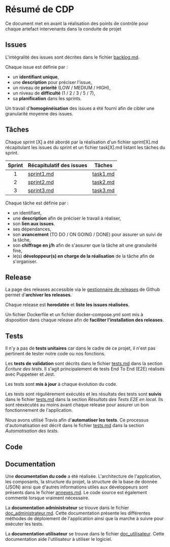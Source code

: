 # Résumé de CDP

Ce document met en avant la réalisation des points de contrôle pour chaque artefact intervenants dans la conduite de projet

## Issues

L'intégralité des issues sont décrites dans le fichier [backlog.md](https://github.com/maphdev/M2_CDP/blob/master/gestion/backlog.md).

Chaque issue est définie par :
- un __identifiant unique__,
- une __description__ pour préciser l'issue,
- un niveau de __priorité__ (LOW / MEDIUM / HIGH),
- un niveau de __difficulté__ (1 / 2 / 3 / 5 / 7),
- sa __planification__ dans les sprints.

Un travail d'__homogénéisation__ des issues a été fourni afin de cibler une granularité moyenne des issues.

## Tâches

Chaque sprint [X] a été abordé par la réalisation d'un fichier sprint[X].md récapitulant les issues du sprint et un fichier task[X].md listant les tâches du sprint.

| Sprint | Récapitulatif des issues | Tâches |
|:--:|:------------|:--------------------:|
| 1 | [sprint1.md](https://github.com/maphdev/M2_CDP/blob/master/gestion/sprint1.md) | [task1.md](https://github.com/maphdev/M2_CDP/blob/master/gestion/task1.md) |
| 2 | [sprint2.md](https://github.com/maphdev/M2_CDP/blob/master/gestion/sprint2.md) | [task2.md](https://github.com/maphdev/M2_CDP/blob/master/gestion/task2.md) |
| 3 | [sprint3.md](https://github.com/maphdev/M2_CDP/blob/master/gestion/sprint3.md) | [task3.md](https://github.com/maphdev/M2_CDP/blob/master/gestion/task3.md) |

Chaque tâche est définie par :
- un identifiant,
- une __description__ afin de préciser le travail à réaliser,
- son __lien aux issues__.
- ses dépendances,
- son __avancement__ (TO DO / ON GOING / DONE) pour assurer un suivi de la tâche,
- son __chiffrage en j/h__ afin de s'assurer que la tâche ait une granularité fine,
- le(s) __développeur(s) en charge de la réalisation__ de la tâche afin de s'organiser.

## Release

La page des releases accessible via le [gestionnaire de releases](https://github.com/maphdev/M2_CDP/releases) de Github permet d'__archiver les releases__.

Chaque release est __horodatée__ et __liste les issues réalisées__.

Un fichier Dockerfile et un fichier docker-compose.yml sont mis à disposition dans chaque release afin de __faciliter l'installation des releases__.

## Tests

Il n'y a pas de __tests unitaires__ car dans le cadre de ce projet, il n'est pas pertinent de tester notre code ou nos fonctions.

Les __tests de validation__ sont décrits dans le fichier [tests.md](https://github.com/maphdev/M2_CDP/blob/master/gestion/tests.md) dans la section *Écriture des tests*. Il s'agit principalement de tests End To End (E2E) réalisés avec Puppeteer et Jest.

Les tests sont __mis à jour__ à chaque évolution du code.

Les tests sont régulièrement exécutés et les résultats des tests sont __suivis__ dans le fichier [tests.md](https://github.com/maphdev/M2_CDP/blob/master/gestion/tests.md) dans la section *Résultats des Tests E2E en local*. Ils sont réexécutés au moins avant chaque release pour assurer un bon fonctionnement de l'application.

Nous avons utilisé Travis afin d'__automatiser les tests__. Ce processus d'automatisation est décrit dans le fichier [tests.md](https://github.com/maphdev/M2_CDP/blob/master/gestion/tests.md) dans la section *Automatisation des tests*.

## Code

## Documentation

Une __documentation du code__ a été réalisée. L'architecture de l'application, les composants, la structure du projet, la structure de la base de donnée (JSON) ainsi que d'autres informations utiles aux développeurs sont présents dans le fichier [annexes.md](https://github.com/maphdev/M2_CDP/blob/master/gestion/annexes.md). Le code source est également commenté lorsque vraiment nécessaire.

La __documentation administrateur__ se trouve dans le fichier [doc_administrateur.md](https://github.com/maphdev/M2_CDP/blob/master/cdp-2018/doc/doc_administrateur.md). Cette documentation présente les différentes méthodes de déploiement de l'application ainsi que la marche à suivre pour exécuter les tests.

La __documentation utilisateur__ se trouve dans le fichier [doc_utilisateur](https://github.com/maphdev/M2_CDP/blob/master/cdp-2018/doc/doc_utilisateur.md). Cette documentation aide l'utilisateur à utiliser le logiciel.
